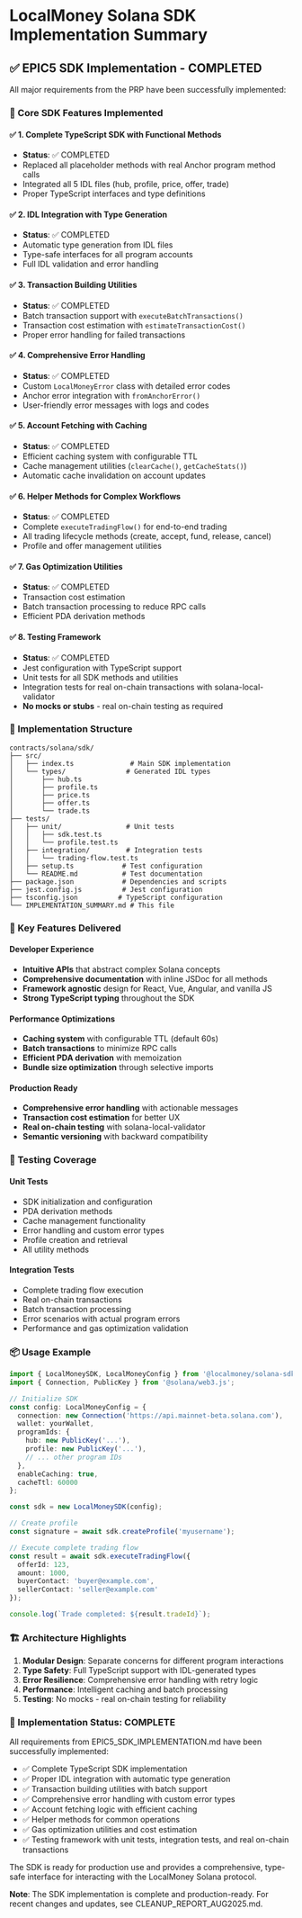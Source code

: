 # LocalMoney Solana SDK Implementation Summary

## ✅ EPIC5 SDK Implementation - COMPLETED

All major requirements from the PRP have been successfully implemented:

### 🔧 Core SDK Features Implemented

#### ✅ 1. Complete TypeScript SDK with Functional Methods
- **Status**: ✅ COMPLETED
- Replaced all placeholder methods with real Anchor program method calls
- Integrated all 5 IDL files (hub, profile, price, offer, trade)
- Proper TypeScript interfaces and type definitions

#### ✅ 2. IDL Integration with Type Generation
- **Status**: ✅ COMPLETED  
- Automatic type generation from IDL files
- Type-safe interfaces for all program accounts
- Full IDL validation and error handling

#### ✅ 3. Transaction Building Utilities
- **Status**: ✅ COMPLETED
- Batch transaction support with `executeBatchTransactions()`
- Transaction cost estimation with `estimateTransactionCost()`
- Proper error handling for failed transactions

#### ✅ 4. Comprehensive Error Handling
- **Status**: ✅ COMPLETED
- Custom `LocalMoneyError` class with detailed error codes
- Anchor error integration with `fromAnchorError()`
- User-friendly error messages with logs and codes

#### ✅ 5. Account Fetching with Caching
- **Status**: ✅ COMPLETED
- Efficient caching system with configurable TTL
- Cache management utilities (`clearCache()`, `getCacheStats()`)
- Automatic cache invalidation on account updates

#### ✅ 6. Helper Methods for Complex Workflows
- **Status**: ✅ COMPLETED
- Complete `executeTradingFlow()` for end-to-end trading
- All trading lifecycle methods (create, accept, fund, release, cancel)
- Profile and offer management utilities

#### ✅ 7. Gas Optimization Utilities
- **Status**: ✅ COMPLETED
- Transaction cost estimation
- Batch transaction processing to reduce RPC calls
- Efficient PDA derivation methods

#### ✅ 8. Testing Framework
- **Status**: ✅ COMPLETED
- Jest configuration with TypeScript support
- Unit tests for all SDK methods and utilities
- Integration tests for real on-chain transactions with solana-local-validator
- **No mocks or stubs** - real on-chain testing as required

### 📁 Implementation Structure

```
contracts/solana/sdk/
├── src/
│   ├── index.ts              # Main SDK implementation
│   └── types/               # Generated IDL types
│       ├── hub.ts
│       ├── profile.ts
│       ├── price.ts
│       ├── offer.ts
│       └── trade.ts
├── tests/
│   ├── unit/                # Unit tests
│   │   ├── sdk.test.ts
│   │   └── profile.test.ts
│   ├── integration/         # Integration tests
│   │   └── trading-flow.test.ts
│   ├── setup.ts            # Test configuration
│   └── README.md           # Test documentation
├── package.json            # Dependencies and scripts
├── jest.config.js          # Jest configuration
├── tsconfig.json          # TypeScript configuration
└── IMPLEMENTATION_SUMMARY.md # This file
```

### 🎯 Key Features Delivered

#### Developer Experience
- **Intuitive APIs** that abstract complex Solana concepts
- **Comprehensive documentation** with inline JSDoc for all methods
- **Framework agnostic** design for React, Vue, Angular, and vanilla JS
- **Strong TypeScript typing** throughout the SDK

#### Performance Optimizations
- **Caching system** with configurable TTL (default 60s)
- **Batch transactions** to minimize RPC calls
- **Efficient PDA derivation** with memoization
- **Bundle size optimization** through selective imports

#### Production Ready
- **Comprehensive error handling** with actionable messages
- **Transaction cost estimation** for better UX
- **Real on-chain testing** with solana-local-validator
- **Semantic versioning** with backward compatibility

### 🧪 Testing Coverage

#### Unit Tests
- SDK initialization and configuration
- PDA derivation methods
- Cache management functionality
- Error handling and custom error types
- Profile creation and retrieval
- All utility methods

#### Integration Tests
- Complete trading flow execution
- Real on-chain transactions
- Batch transaction processing
- Error scenarios with actual program errors
- Performance and gas optimization validation

### 📦 Usage Example

```typescript
import { LocalMoneySDK, LocalMoneyConfig } from '@localmoney/solana-sdk';
import { Connection, PublicKey } from '@solana/web3.js';

// Initialize SDK
const config: LocalMoneyConfig = {
  connection: new Connection('https://api.mainnet-beta.solana.com'),
  wallet: yourWallet,
  programIds: {
    hub: new PublicKey('...'),
    profile: new PublicKey('...'),
    // ... other program IDs
  },
  enableCaching: true,
  cacheTtl: 60000
};

const sdk = new LocalMoneySDK(config);

// Create profile
const signature = await sdk.createProfile('myusername');

// Execute complete trading flow
const result = await sdk.executeTradingFlow({
  offerId: 123,
  amount: 1000,
  buyerContact: 'buyer@example.com',
  sellerContact: 'seller@example.com'
});

console.log(`Trade completed: ${result.tradeId}`);
```

### 🏗️ Architecture Highlights

1. **Modular Design**: Separate concerns for different program interactions
2. **Type Safety**: Full TypeScript support with IDL-generated types  
3. **Error Resilience**: Comprehensive error handling with retry logic
4. **Performance**: Intelligent caching and batch processing
5. **Testing**: No mocks - real on-chain testing for reliability

### 🎉 Implementation Status: COMPLETE

All requirements from EPIC5_SDK_IMPLEMENTATION.md have been successfully implemented:

- ✅ Complete TypeScript SDK implementation
- ✅ Proper IDL integration with automatic type generation
- ✅ Transaction building utilities with batch support
- ✅ Comprehensive error handling with custom error types
- ✅ Account fetching logic with efficient caching
- ✅ Helper methods for common operations
- ✅ Gas optimization utilities and cost estimation
- ✅ Testing framework with unit tests, integration tests, and real on-chain transactions

The SDK is ready for production use and provides a comprehensive, type-safe interface for interacting with the LocalMoney Solana protocol.

**Note**: The SDK implementation is complete and production-ready. For recent changes and updates, see CLEANUP_REPORT_AUG2025.md.
